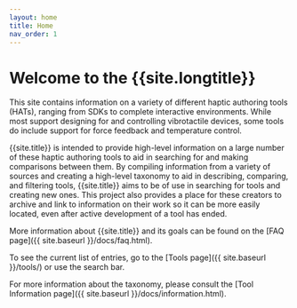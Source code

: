 ```yaml
---
layout: home
title: Home
nav_order: 1
---
```


# Welcome to the {{site.longtitle}}

This site contains information on a variety of different haptic authoring tools (HATs), ranging from SDKs to complete interactive environments.
While most support designing for and controlling vibrotactile devices, some tools do include support for force feedback and temperature control.

{{site.title}} is intended to provide high-level information on a large number of these haptic authoring tools to aid in searching for and making comparisons between them.
By compiling information from a variety of sources and creating a high-level taxonomy to aid in describing, comparing, and filtering tools, {{site.title}} aims to be of use in searching for tools and creating new ones.
This project also provides a place for these creators to archive and link to information on their work so it can be more easily located, even after active development of a tool has ended.

More information about {{site.title}} and its goals can be found on the [FAQ page]({{ site.baseurl }}/docs/faq.html).

To see the current list of entries, go to the [Tools page]({{ site.baseurl }}/tools/) or use the search bar.

For more information about the taxonomy, please consult the [Tool Information page]({{ site.baseurl }}/docs/information.html).
